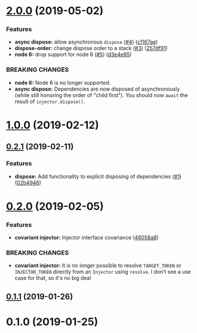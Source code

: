 # [2.0.0](https://github.com/nicojs/typed-inject/compare/v1.0.0...v2.0.0) (2019-05-02)


### Features

* **async dispose:** allow asynchronous `dispose` ([#4](https://github.com/nicojs/typed-inject/issues/4)) ([c1167ae](https://github.com/nicojs/typed-inject/commit/c1167ae))
* **dispose-order:** change dispose order to a stack ([#3](https://github.com/nicojs/typed-inject/issues/3)) ([257df91](https://github.com/nicojs/typed-inject/commit/257df91))
* **node 6:** drop support for node 6 ([#5](https://github.com/nicojs/typed-inject/issues/5)) ([d3e4e85](https://github.com/nicojs/typed-inject/commit/d3e4e85))


### BREAKING CHANGES

* **node 6:** Node 6 is no longer supported.
* **async dispose:** Dependencies are now disposed of asynchronously (while still honoring the order of "child first"). You should now `await` the result of `injector.dispose()`.



# [1.0.0](https://github.com/nicojs/typed-inject/compare/v0.2.1...v1.0.0) (2019-02-12)



## [0.2.1](https://github.com/nicojs/typed-inject/compare/v0.2.0...v0.2.1) (2019-02-11)


### Features

* **dispose:** Add functionality to explicit disposing of dependencies ([#1](https://github.com/nicojs/typed-inject/issues/1)) ([02b4946](https://github.com/nicojs/typed-inject/commit/02b4946))



# [0.2.0](https://github.com/nicojs/typed-inject/compare/v0.1.1...v0.2.0) (2019-02-05)


### Features

* **covariant injector:** Injector interface covariance ([46058a8](https://github.com/nicojs/typed-inject/commit/46058a8))


### BREAKING CHANGES

* **covariant injector:** It is no longer possible to resolve
`TARGET_TOKEN` or `INJECTOR_TOKEN` directly from an
 `Injector` using `resolve`. I don't see a use case for that,
so it's no big deal



## [0.1.1](https://github.com/nicojs/typed-inject/compare/v0.1.0...v0.1.1) (2019-01-26)



# 0.1.0 (2019-01-25)



